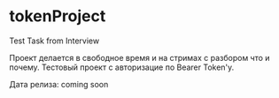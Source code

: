 # tokenProject
Test Task from Interview


Проект делается в свободное время и на стримах с разбором что и почему.
Тестовый проект с авторизацие по Bearer Token'у.

Дата релиза: coming soon
